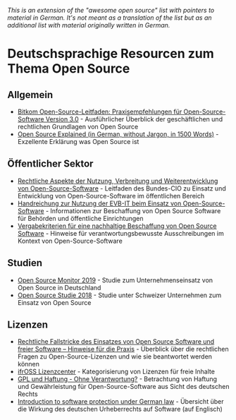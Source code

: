 *This is an extension of the "awesome open source" list with pointers to material in German. It's not meant as a translation of the list but as an additional list with material originally written in German.*

# Deutschsprachige Resourcen zum Thema Open Source

## Allgemein

* [Bitkom Open-Source-Leitfaden: Praxisempfehlungen für Open-Source-Software Version 3.0](https://www.bitkom.org/Bitkom/Publikationen/Open-Source-Leitfaden-Praxisempfehlungen-fuer-Open-Source-Software-Version-30) - Ausführlicher Überblick der geschäftlichen und rechtlichen Grundlagen von Open Source
* [Open Source Explained (in German, without Jargon, in 1500 Words)](https://dirkriehle.com/2021/04/20/open-source-explained-in-german-without-jargon-in-1500-words/) - Exzellente Erklärung was Open Source ist

## Öffentlicher Sektor

* [Rechtliche Aspekte der Nutzung,
Verbreitung und Weiterentwicklung von
Open-Source-Software](https://www.cio.bund.de/SharedDocs/Publikationen/DE/Architekturen-und-Standards/migrationsleitfaden_4_0_rechtliche_aspekte_download.pdf?__blob=publicationFile) - Leitfaden des Bundes-CIO zu Einsatz und Entwicklung von Open-Source-Software im öffentlichen Bereich
* [Handreichung zur Nutzung der EVB-IT beim Einsatz von Open-Source-Software](https://osb-alliance.de/news/feature/handreichungen-zur-nutzung-der-evb-it-beim-einsatz-von-open-source-software) - Informationen zur Beschaffung von Open Source Software für Behörden und öffentliche Einrichtungen
* [Vergabekriterien für eine nachhaltige Beschaffung von Open Source Software](https://osb-alliance.de/publikationen/veroeffentlichungen/vergabekriterien-fuer-eine-nachhaltige-beschaffung-von-open-source-software) - Hinweise für verantwortungsbewusste Ausschreibungen im Kontext von Open-Source-Software

## Studien

* [Open Source Monitor 2019](https://www.bitkom.org/sites/default/files/2020-02/20200218_studienbericht-open-source-monitor-2019_0.pdf) - Studie zum Unternehmenseinsatz von Open Source in Deutschland
* [Open Source Studie 2018](https://oss-studie.ch/) - Studie unter Schweizer Unternehmen zum Einsatz von Open Source

## Lizenzen

* [Rechtliche Fallstricke des Einsatzes von Open Source Software und freier Software – Hinweise für die Praxis](https://link.springer.com/article/10.1365/s40702-021-00705-3) - Überblick über die rechtlichen Fragen zu Open-Source-Lizenzen und wie sie beantwortet werden können
* [ifrOSS Lizenzcenter](https://ifross.github.io/ifrOSS/Lizenzcenter) - Kategorisierung von Lizenzen für freie Inhalte
* [GPL und Haftung - Ohne Verantwortung?](https://www.ifross.org/ifross_html/art3.html) - Betrachtung von Haftung und Gewährleistung für Open-Source-Software aus Sicht des deutschen Rechts
* [Introduction to software protection under German law](https://github.com/IFOSSLawBook/ifosslawbook/blob/master/src/50-Germany.markdown) - Übersicht über die Wirkung des deutschen Urheberrechts auf Software (auf Englisch)
